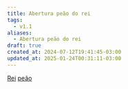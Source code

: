 ```yaml
---
title: Abertura peão do rei
tags:
  - v1.1
aliases:
  - Abertura peão do rei
draft: true
created_at: 2024-07-12T19:41:45-03:00
updated_at: 2025-01-24T00:31:11-03:00
---
```


[Rei](content/atomos/2024/07/08/Xadrez_Rei_xadrez.md)
[peão](content/atomos/2024/07/26/Xadrez_Peao.md)
